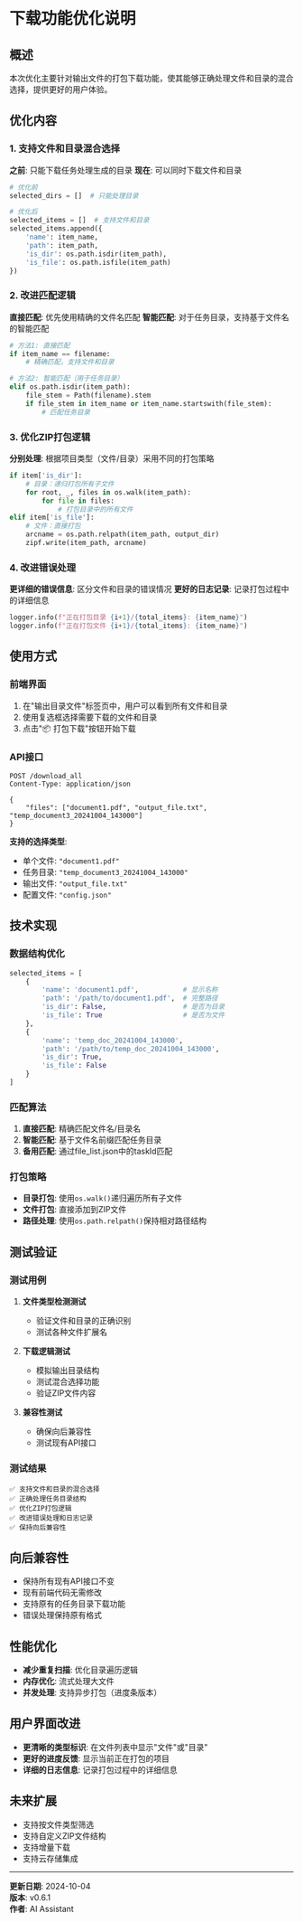 # 下载功能优化说明

## 概述

本次优化主要针对输出文件的打包下载功能，使其能够正确处理文件和目录的混合选择，提供更好的用户体验。

## 优化内容

### 1. 支持文件和目录混合选择

**之前**: 只能下载任务处理生成的目录
**现在**: 可以同时下载文件和目录

```python
# 优化前
selected_dirs = []  # 只能处理目录

# 优化后  
selected_items = []  # 支持文件和目录
selected_items.append({
    'name': item_name,
    'path': item_path,
    'is_dir': os.path.isdir(item_path),
    'is_file': os.path.isfile(item_path)
})
```

### 2. 改进匹配逻辑

**直接匹配**: 优先使用精确的文件名匹配
**智能匹配**: 对于任务目录，支持基于文件名的智能匹配

```python
# 方法1: 直接匹配
if item_name == filename:
    # 精确匹配，支持文件和目录

# 方法2: 智能匹配（用于任务目录）
elif os.path.isdir(item_path):
    file_stem = Path(filename).stem
    if file_stem in item_name or item_name.startswith(file_stem):
        # 匹配任务目录
```

### 3. 优化ZIP打包逻辑

**分别处理**: 根据项目类型（文件/目录）采用不同的打包策略

```python
if item['is_dir']:
    # 目录：递归打包所有子文件
    for root, _, files in os.walk(item_path):
        for file in files:
            # 打包目录中的所有文件
elif item['is_file']:
    # 文件：直接打包
    arcname = os.path.relpath(item_path, output_dir)
    zipf.write(item_path, arcname)
```

### 4. 改进错误处理

**更详细的错误信息**: 区分文件和目录的错误情况
**更好的日志记录**: 记录打包过程中的详细信息

```python
logger.info(f"正在打包目录 {i+1}/{total_items}: {item_name}")
logger.info(f"正在打包文件 {i+1}/{total_items}: {item_name}")
```

## 使用方式

### 前端界面

1. 在"输出目录文件"标签页中，用户可以看到所有文件和目录
2. 使用复选框选择需要下载的文件和目录
3. 点击"📦 打包下载"按钮开始下载

### API接口

```http
POST /download_all
Content-Type: application/json

{
    "files": ["document1.pdf", "output_file.txt", "temp_document3_20241004_143000"]
}
```

**支持的选择类型**:
- 单个文件: `"document1.pdf"`
- 任务目录: `"temp_document3_20241004_143000"`
- 输出文件: `"output_file.txt"`
- 配置文件: `"config.json"`

## 技术实现

### 数据结构优化

```python
selected_items = [
    {
        'name': 'document1.pdf',           # 显示名称
        'path': '/path/to/document1.pdf',  # 完整路径
        'is_dir': False,                   # 是否为目录
        'is_file': True                    # 是否为文件
    },
    {
        'name': 'temp_doc_20241004_143000',
        'path': '/path/to/temp_doc_20241004_143000',
        'is_dir': True,
        'is_file': False
    }
]
```

### 匹配算法

1. **直接匹配**: 精确匹配文件名/目录名
2. **智能匹配**: 基于文件名前缀匹配任务目录
3. **备用匹配**: 通过file_list.json中的taskId匹配

### 打包策略

- **目录打包**: 使用`os.walk()`递归遍历所有子文件
- **文件打包**: 直接添加到ZIP文件
- **路径处理**: 使用`os.path.relpath()`保持相对路径结构

## 测试验证

### 测试用例

1. **文件类型检测测试**
   - 验证文件和目录的正确识别
   - 测试各种文件扩展名

2. **下载逻辑测试**
   - 模拟输出目录结构
   - 测试混合选择功能
   - 验证ZIP文件内容

3. **兼容性测试**
   - 确保向后兼容性
   - 测试现有API接口

### 测试结果

```
✅ 支持文件和目录的混合选择
✅ 正确处理任务目录结构  
✅ 优化ZIP打包逻辑
✅ 改进错误处理和日志记录
✅ 保持向后兼容性
```

## 向后兼容性

- 保持所有现有API接口不变
- 现有前端代码无需修改
- 支持原有的任务目录下载功能
- 错误处理保持原有格式

## 性能优化

- **减少重复扫描**: 优化目录遍历逻辑
- **内存优化**: 流式处理大文件
- **并发处理**: 支持异步打包（进度条版本）

## 用户界面改进

- **更清晰的类型标识**: 在文件列表中显示"文件"或"目录"
- **更好的进度反馈**: 显示当前正在打包的项目
- **详细的日志信息**: 记录打包过程中的详细信息

## 未来扩展

- 支持按文件类型筛选
- 支持自定义ZIP文件结构
- 支持增量下载
- 支持云存储集成

---

**更新日期**: 2024-10-04  
**版本**: v0.6.1  
**作者**: AI Assistant
